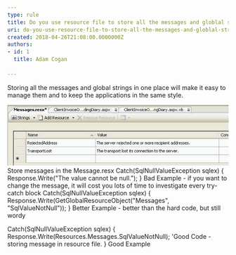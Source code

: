 ```yaml
---
type: rule
title: Do you use resource file to store all the messages and globlal strings?
uri: do-you-use-resource-file-to-store-all-the-messages-and-globlal-strings
created: 2018-04-26T21:08:00.0000000Z
authors:
- id: 1
  title: Adam Cogan

---
```


Storing all the messages and global strings in one place will make it easy to manage them and to keep the applications in the same style.

 
![](Code_StoreMessage.jpg) ​Store messages in the Message.resx
Catch(SqlNullValueException sqlex)
{
Response.Write("The value cannot be null.");
}
Bad Example - if you want to change the message, it will cost you lots of time to investigate every try-catch block
Catch(SqlNullValueException sqlex)
{
Response.Write(GetGlobalResourceObject("Messages", "SqlValueNotNull"));
}
Better Example - better than the hard code, but still wordy

Catch(SqlNullValueException sqlex)
{
Response.Write(Resources.Messages.SqlValueNotNull); 'Good Code - storing message in resource file. 
}
Good Example
